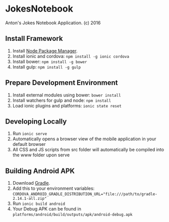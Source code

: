 # JokesNotebook
Anton's Jokes Notebook Application.
(c) 2016

## Install Framework

1. Install [Node Package Manager](https://www.npmjs.com/).
2. Install ionic and cordova: `npm install -g ionic cordova`
3. Install bower: `npm install -g bower`
4. Install gulp: `npm install -g gulp`

## Prepare Development Environment 

1. Install external modules using bower: `bower install`
2. Install watchers for gulp and node: `npm install`
3. Load ionic plugins and platforms: `ionic state reset`

## Developing Locally

1. Run `ionic serve`
2. Automatically opens a browser view of the mobile application in your default browser
3. All CSS and JS scripts from src folder will automatically be compiled into the www folder upon serve

## Building Android APK

1. Download [Gradle](https://services.gradle.org/distributions/gradle-2.14.1-all.zip).
2. Add this to your environment variables:
  `CORDOVA_ANDROID_GRADLE_DISTRIBUTION_URL="file:///path/to/gradle-2.14.1-all.zip"`
3. Run `ionic build android`
4. Your Debug APK can be found in `platforms/android/build/outputs/apk/android-debug.apk`